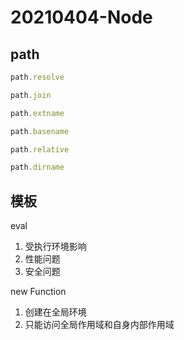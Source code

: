 # 20210404-Node

## path

```ts
path.resolve

path.join

path.extname

path.basename

path.relative

path.dirname

```

## 模板

eval
1. 受执行环境影响
2. 性能问题
3. 安全问题

new Function

1. 创建在全局环境
2. 只能访问全局作用域和自身内部作用域